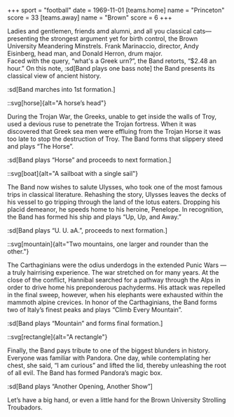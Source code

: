 +++
sport = "football"
date = 1969-11-01
[teams.home]
name = "Princeton"
score = 33
[teams.away]
name = "Brown"
score = 6
+++

Ladies and gentlemen, friends amd alumni, and all you classical cats—presenting the strongest argument yet for birth control, the Brown University Meandering Minstrels. Frank Marinaccio, director, Andy Eisinberg, head man, and Donald Herron, drum major.\
Faced with the query, “what's a Greek urn?”, the Band retorts, “$2.48 an hour.” On this note, :sd[Band plays one bass note] the Band presents its classical view of ancient history.

:sd[Band marches into 1st formation.]

::svg[horse]{alt="A horse’s head"}

During the Trojan War, the Greeks, unable to get inside the walls of Troy, used a devious ruse to penetrate the Trojan fortress. When it was discovered that Greek sea men were effluing from the Trojan Horse it was too late to stop the destruction of Troy. The Band forms that slippery steed and plays “The Horse”.

:sd[Band plays “Horse” and proceeds to next formation.]

::svg[boat]{alt="A sailboat with a single sail"}

The Band now wishes to salute Ulysses, who took one of the most famous trips in classical literature. Rehashing the story, Ulysses leaves the decks of his vessel to go tripping through the land of the lotus eaters. Dropping his placid demeanor, he speeds home to his heroine, Penelope. In recognition, the Band has formed his ship and plays “Up, Up, and Away.”

:sd[Band plays “U. U. aA.”, proceeds to next formation.]

::svg[mountain]{alt="Two mountains, one larger and rounder than the other."}

The Carthaginians were the odius underdogs in the extended Punic Wars — a truly hairrising experience. The war stretched on for many years. At the close of the conflict, Hannibal searched for a pathway through the Alps in order to drive home his preponderous pachyderms. His attack was repelled in the final sweep, however, when his elephants were exhausted within the mammoth alpine crevices. In honor of the Carthaginians, the Band forms two of Italy’s finest peaks and plays “Climb Every Mountain”.

:sd[Band plays “Mountain” and forms final formation.]

::svg[rectangle]{alt="A rectangle"}

Finally, the Band pays tribute to one of the biggest blunders in history. Everyone was familiar with Pandora. One day, while contemplating her chest, she said, “I am curious” and lifted the lid, thereby unleashing the root of all evil. The Band has formed Pandora’s magic box.

:sd[Band plays “Another Opening, Another Show”]

Let’s have a big hand, or even a little hand for the Brown University Strolling Troubadors.
